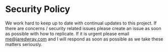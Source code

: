 # Security Policy

We work hard to keep up to date with continual updates to this project. If there are concerns / security related issues please create an issue as soon as possible with how to replicate.
 If it is urgent please email me@jaredwray.com and I will respond as soon as possible as we take these matters seriously. 
